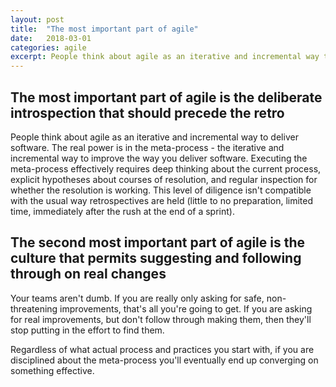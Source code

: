 ```yaml
---
layout: post
title:  "The most important part of agile"
date:   2018-03-01
categories: agile
excerpt: People think about agile as an iterative and incremental way to deliver software. The real power is in the meta-process - the iterative and incremental way to improve the way you deliver software.
---
```


## The most important part of agile is the deliberate introspection that should precede the retro ##

People think about agile as an iterative and incremental way to deliver software.  The real power is in the meta-process - the iterative and incremental way to improve the way you deliver software.  Executing the meta-process effectively requires deep thinking about the current process, explicit hypotheses about courses of resolution, and regular inspection for whether the resolution is working.  This level of diligence isn't compatible with the usual way retrospectives are held (little to no preparation, limited time, immediately after the rush at the end of a sprint).

## The second most important part of agile is the culture that permits suggesting and following through on real changes ##

Your teams aren't dumb.  If you are really only asking for safe, non-threatening improvements, that's all you're going to get.  If you are asking for real improvements, but don't follow through making them, then they'll stop putting in the effort to find them.

Regardless of what actual process and practices you start with, if you are disciplined about the meta-process you'll eventually end up converging on something effective.

